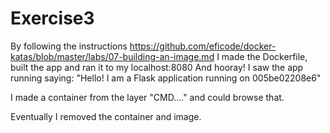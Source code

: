 # Exercise3

By following the instructions
https://github.com/eficode/docker-katas/blob/master/labs/07-building-an-image.md
I made the Dockerfile, built the app and ran it to my localhost:8080
And hooray! I saw the app running saying: "Hello! I am a Flask application running on 005be02208e6"

I made a container from the layer "CMD...." and could browse that.

Eventually I removed the container and image.